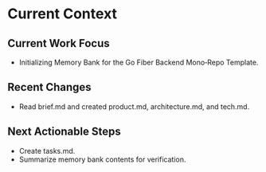 # Current Context

## Current Work Focus
- Initializing Memory Bank for the Go Fiber Backend Mono‑Repo Template.

## Recent Changes
- Read brief.md and created product.md, architecture.md, and tech.md.

## Next Actionable Steps
- Create tasks.md.
- Summarize memory bank contents for verification.